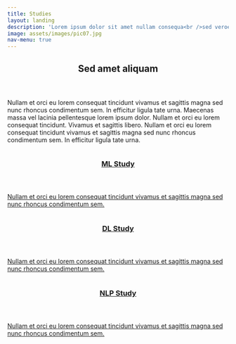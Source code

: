 ```yaml
---
title: Studies
layout: landing
description: 'Lorem ipsum dolor sit amet nullam consequa<br />sed veroeros. tempus adipiscing nulla.'
image: assets/images/pic07.jpg
nav-menu: true
---
```


<!-- Main -->

<div id="main">
<!-- One -->
<section id="one">
	<div class="inner">
		<header class="major">
			<h2>Sed amet aliquam</h2>
		</header>
		<p>Nullam et orci eu lorem consequat tincidunt vivamus et sagittis magna sed nunc rhoncus condimentum sem. In efficitur ligula tate urna. Maecenas massa vel lacinia pellentesque lorem ipsum dolor. Nullam et orci eu lorem consequat tincidunt. Vivamus et sagittis libero. Nullam et orci eu lorem consequat tincidunt vivamus et sagittis magna sed nunc rhoncus condimentum sem. In efficitur ligula tate urna.</p>
	</div>
</section>

<!-- Two -->

<section id="two" class="spotlights">
	<section>
		<a href="study/ml_study.html" class="image">
			<img src="{% link assets/images/ml_study_img.png %}" alt="" data-position="center center" />
		</a>
		<div class="content">
			<div class="inner">
				<a href="study/ml_study.html"><header class="major">
					<h3>ML Study</h3>
				</header></a>
				<a href="study/ml_study.html"><p>Nullam et orci eu lorem consequat tincidunt vivamus et sagittis magna sed nunc rhoncus condimentum sem. </p></a>
			</div>
		</div>
	</section>
	<section>
		<a href="study/dl_study.html" class="image">
			<img src="{% link assets/images/dl_study_img.png %}" alt="" data-position="top center" />
		</a>
		<div class="content">
			<div class="inner">
				<a href="study/ml_study.html"><header class="major">
					<h3>DL Study</h3>
                </header></a>
                <a href="study/ml_study.html"><p>Nullam et orci eu lorem consequat tincidunt vivamus et sagittis magna sed nunc rhoncus condimentum sem.</p></a>
			</div>
		</div>
	</section>
	<section>
		<a href="study/nlp_study.html" class="image">
			<img src="{% link assets/images/nlp_study_img.png %}" alt="" data-position="25% 25%" />
		</a>
		<div class="content">
			<div class="inner">
				<a href="study/nlp_study.html"><header class="major">
					<h3>NLP Study</h3>
                </header></a>
                <a href="study/nlp_study.html"><p>Nullam et orci eu lorem consequat tincidunt vivamus et sagittis magna sed nunc rhoncus condimentum sem.</p></a>
			</div>
		</div>
	</section>
</section>

</div>
